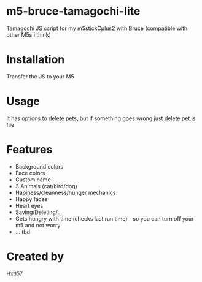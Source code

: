 # m5-bruce-tamagochi-lite
 Tamagochi JS script for my m5stickCplus2 with Bruce (compatible with other M5s i think)

# Installation
 Transfer the JS to your M5 

# Usage 
 It has options to delete pets, but if something goes wrong just delete pet.js file 

# Features
- Background colors
- Face colors
- Custom name 
- 3 Animals (cat/bird/dog)
- Hapiness/cleanness/hunger mechanics
- Happy faces 
- Heart eyes
- Saving/Deleting/...
- Gets hungry with time (checks last ran time) - so you can turn off your m5 and not worry
- ... tbd

# Created by
Hxd57
